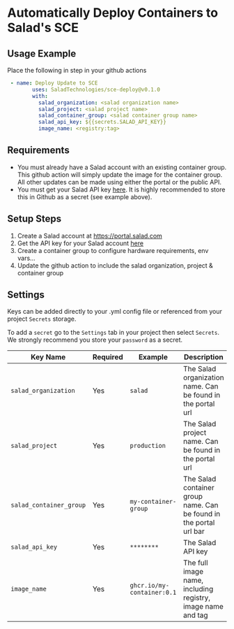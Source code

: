 # Automatically Deploy Containers to Salad's SCE

<!--
[![GitHub Super-Linter](https://github.com/actions/typescript-action/actions/workflows/linter.yml/badge.svg)](https://github.com/super-linter/super-linter)
![CI](https://github.com/actions/typescript-action/actions/workflows/ci.yml/badge.svg)
[![Check dist/](https://github.com/actions/typescript-action/actions/workflows/check-dist.yml/badge.svg)](https://github.com/actions/typescript-action/actions/workflows/check-dist.yml)
[![CodeQL](https://github.com/actions/typescript-action/actions/workflows/codeql-analysis.yml/badge.svg)](https://github.com/actions/typescript-action/actions/workflows/codeql-analysis.yml)
[![Coverage](./badges/coverage.svg)](./badges/coverage.svg) -->

## Usage Example

Place the following in step in your github actions

```yml
 - name: Deploy Update to SCE
        uses: SaladTechnologies/sce-deploy@v0.1.0
        with:
          salad_organization: <salad organization name>
          salad_project: <salad project name>
          salad_container_group: <salad container group name>
          salad_api_key: ${{secrets.SALAD_API_KEY}}
          image_name: <registry:tag>

```

## Requirements

- You must already have a Salad account with an existing container group. This
  github action will simply update the image for the container group. All other
  updates can be made using either the portal or the public API.
- You must get your Salad API key [here](https://portal.salad.com/api-key). It
  is highly recommended to store this in Github as a secret (see example above).

## Setup Steps

1. Create a Salad account at https://portal.salad.com
2. Get the API key for your Salad account
   [here](https://portal.salad.com/api-key)
3. Create a container group to configure hardware requirements, env vars...
4. Update the github action to include the salad organization, project &
   container group

## Settings

Keys can be added directly to your .yml config file or referenced from your
project `Secrets` storage.

To add a `secret` go to the `Settings` tab in your project then select
`Secrets`. We strongly recommend you store your `password` as a secret.

| Key Name                | Required | Example                    | Description                                                        |
| ----------------------- | -------- | -------------------------- | ------------------------------------------------------------------ |
| `salad_organization`    | Yes      | `salad`                    | The Salad organization name. Can be found in the portal url        |
| `salad_project`         | Yes      | `production`               | The Salad project name. Can be found in the portal url             |
| `salad_container_group` | Yes      | `my-container-group`       | The Salad container group name. Can be found in the portal url bar |
| `salad_api_key`         | Yes      | `********`                 | The Salad API key                                                  |
| `image_name`            | Yes      | `ghcr.io/my-container:0.1` | The full image name, including registry, image name and tag        |
